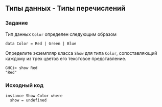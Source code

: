 ## Типы данных - Типы перечислений

### Задание

Тип данных `Color` определен следующим образом

```
data Color = Red | Green | Blue
```

Определите экземпляр класса `Show` для типа `Color`, сопоставляющий каждому из трех цветов его текстовое представление.

```
GHCi> show Red
"Red"
```

### Исходный код

```
instance Show Color where
  show = undefined
```
